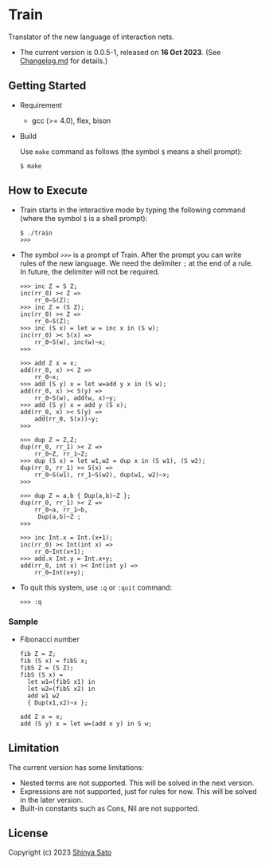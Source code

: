 # Train

Translator of the new language of interaction nets. 

- The current version is 0.0.5-1, released on **16 Oct 2023**. (See [Changelog.md](https://github.com/sintan310/train/blob/main/Changelog.md) for details.)



## Getting Started

* Requirement 
  - gcc (>= 4.0), flex, bison

* Build 
  
  Use `make` command as follows (the symbol `$` means a shell prompt):
  
  ```
  $ make
  ```



## How to Execute

* Train starts in the interactive mode by typing the following command (where the symbol `$` is a shell prompt):
	
	```
	$ ./train
	>>> 
	```


* The symbol `>>>` is a prompt of Train. After the prompt you can write rules of the new language. We need the delimiter `;` at the end of a rule. In future, the delimiter will not be required.

  ```
  >>> inc Z = S Z;
  inc(rr_0) >< Z =>
      rr_0~S(Z);
  >>> inc Z = (S Z);
  inc(rr_0) >< Z =>
      rr_0~S(Z);
  >>> inc (S x) = let w = inc x in (S w);
  inc(rr_0) >< S(x) =>
      rr_0~S(w), inc(w)~x;
  >>>
  ```
  
  
  ```
  >>> add Z x = x;
  add(rr_0, x) >< Z =>
      rr_0~x;
  >>> add (S y) x = let w=add y x in (S w);
  add(rr_0, x) >< S(y) =>
      rr_0~S(w), add(w, x)~y;
  >>> add (S y) x = add y (S x);
  add(rr_0, x) >< S(y) =>
      add(rr_0, S(x))~y;
  >>>
  ```
  ```
  >>> dup Z = Z,Z;
  dup(rr_0, rr_1) >< Z =>
      rr_0~Z, rr_1~Z;
  >>> dup (S x) = let w1,w2 = dup x in (S w1), (S w2);
  dup(rr_0, rr_1) >< S(x) =>
      rr_0~S(w1), rr_1~S(w2), dup(w1, w2)~x;
  >>>
  ```
  ```
  >>> dup Z = a,b { Dup(a,b)~Z };
  dup(rr_0, rr_1) >< Z =>
      rr_0~a, rr_1~b,
       Dup(a,b)~Z ;
  >>>
  ```
  ```
  >>> inc Int.x = Int.(x+1);
  inc(rr_0) >< Int(int x) =>
      rr_0~Int(x+1);
  >>> add.x Int.y = Int.x+y;
  add(rr_0, int x) >< Int(int y) =>
      rr_0~Int(x+y);
  ```
  
* To quit this system, use `:q` or  `:quit` command:

  ```
  >>> :q
  ```



### Sample

- Fibonacci number

  ```
  fib Z = Z;
  fib (S x) = fibS x;
  fibS Z = (S Z);
  fibS (S x) = 
    let w1=(fibS x1) in 
    let w2=(fibS x2) in 
    add w1 w2 
    { Dup(x1,x2)~x };
  
  add Z x = x;
  add (S y) x = let w=(add x y) in S w;
  ```

  



## Limitation

The current version has some limitations:

- Nested terms are not supported. This will be solved in the next version.
- Expressions are not supported, just for rules for now. This will be solved in the later version.
- Built-in constants such as Cons, Nil are not supported.



## License

Copyright (c) 2023 [Shinya Sato](http://satolab.com/) 
